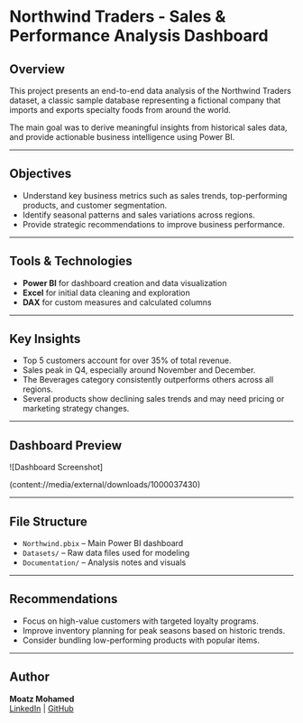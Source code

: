 # Northwind Traders - Sales & Performance Analysis Dashboard

## Overview
This project presents an end-to-end data analysis of the Northwind Traders dataset, a classic sample database representing a fictional company that imports and exports specialty foods from around the world.

The main goal was to derive meaningful insights from historical sales data, and provide actionable business intelligence using Power BI.

---

## Objectives
- Understand key business metrics such as sales trends, top-performing products, and customer segmentation.
- Identify seasonal patterns and sales variations across regions.
- Provide strategic recommendations to improve business performance.

---

## Tools & Technologies
- **Power BI** for dashboard creation and data visualization
- **Excel** for initial data cleaning and exploration
- **DAX** for custom measures and calculated columns

---

## Key Insights
- Top 5 customers account for over 35% of total revenue.
- Sales peak in Q4, especially around November and December.
- The Beverages category consistently outperforms others across all regions.
- Several products show declining sales trends and may need pricing or marketing strategy changes.

---

## Dashboard Preview
![Dashboard Screenshot]

(content://media/external/downloads/1000037430)

---

## File Structure
- `Northwind.pbix` – Main Power BI dashboard
- `Datasets/` – Raw data files used for modeling
- `Documentation/` – Analysis notes and visuals

---

## Recommendations
- Focus on high-value customers with targeted loyalty programs.
- Improve inventory planning for peak seasons based on historic trends.
- Consider bundling low-performing products with popular items.

---

## Author
**Moatz Mohamed**  
[LinkedIn](https://www.linkedin.com/in/moatz-mohamed-a83520209/) | [GitHub](https://github.com/moatzm1997)
